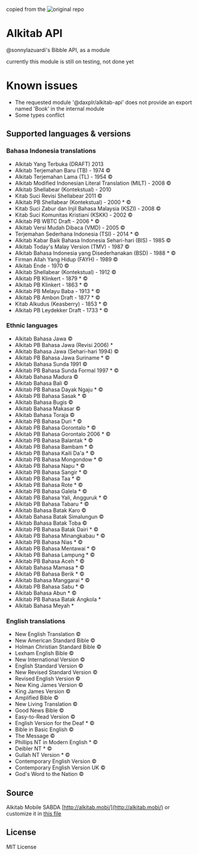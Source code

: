 copied from the ![original repo](https://github.com/sonnylazuardi/alkitab-api)

# Alkitab API

@sonnylazuardi's Bibble API, as a module

currently this module is still on testing, not done yet

# Known issues
- The requested module '@daxplr/alkitab-api' does not provide an export named 'Book' in the internal module
- Some types conflict

## Supported languages & versions

### Bahasa Indonesia translations

- Alkitab Yang Terbuka (DRAFT) 2013
- Alkitab Terjemahan Baru (TB) - 1974 ©
- Alkitab Terjemahan Lama (TL) - 1954 ©
- Alkitab Modified Indonesian Literal Translation (MILT) - 2008 ©
- Alkitab Shellabear (Kontekstual) - 2010
- Kitab Suci Revisi Shellabear 2011 ©
- Alkitab PB Shellabear (Kontekstual) - 2000 \* ©
- Kitab Suci Zabur dan Injil Bahasa Malaysia (KSZI) - 2008 ©
- Kitab Suci Komunitas Kristiani (KSKK) - 2002 ©
- Alkitab PB WBTC Draft - 2006 \* ©
- Alkitab Versi Mudah Dibaca (VMD) - 2005 ©
- Terjemahan Sederhana Indonesia (TSI) - 2014 \* ©
- Alkitab Kabar Baik Bahasa Indonesia Sehari-hari (BIS) - 1985 ©
- Alkitab Today's Malay Version (TMV) - 1987 ©
- Alkitab Bahasa Indonesia yang Disederhanakan (BSD) - 1988 \* ©
- Firman Allah Yang Hidup (FAYH) - 1989 ©
- Alkitab Ende - 1970 ©
- Alkitab Shellabear (Kontekstual) - 1912 ©
- Alkitab PB Klinkert - 1879 \* ©
- Alkitab PB Klinkert - 1863 \* ©
- Alkitab PB Melayu Baba - 1913 \* ©
- Alkitab PB Ambon Draft - 1877 \* ©
- Kitab Alkudus (Keasberry) - 1853 \* ©
- Alkitab PB Leydekker Draft - 1733 \* ©

### Ethnic languages 
- Alkitab Bahasa Jawa ©
- Alkitab PB Bahasa Jawa (Revisi 2006) \*
- Alkitab Bahasa Jawa (Sehari-hari 1994) ©
- Alkitab PB Bahasa Jawa Suriname \* ©
- Alkitab Bahasa Sunda 1991 ©
- Alkitab PB Bahasa Sunda Formal 1997 \* ©
- Alkitab Bahasa Madura ©
- Alkitab Bahasa Bali ©
- Alkitab PB Bahasa Dayak Ngaju \* ©
- Alkitab PB Bahasa Sasak \* ©
- Alkitab Bahasa Bugis ©
- Alkitab Bahasa Makasar ©
- Alkitab Bahasa Toraja ©
- Alkitab PB Bahasa Duri \* ©
- Alkitab PB Bahasa Gorontalo \* ©
- Alkitab PB Bahasa Gorontalo 2006 \* ©
- Alkitab PB Bahasa Balantak \* ©
- Alkitab PB Bahasa Bambam \* ©
- Alkitab PB Bahasa Kaili Da'a \* ©
- Alkitab PB Bahasa Mongondow \* ©
- Alkitab PB Bahasa Napu \* ©
- Alkitab PB Bahasa Sangir \* ©
- Alkitab PB Bahasa Taa \* ©
- Alkitab PB Bahasa Rote \* ©
- Alkitab PB Bahasa Galela \* ©
- Alkitab PB Bahasa Yali, Angguruk \* ©
- Alkitab PB Bahasa Tabaru \* ©
- Alkitab Bahasa Batak Karo ©
- Alkitab Bahasa Batak Simalungun ©
- Alkitab Bahasa Batak Toba ©
- Alkitab PB Bahasa Batak Dairi \* ©
- Alkitab PB Bahasa Minangkabau \* ©
- Alkitab PB Bahasa Nias \* ©
- Alkitab PB Bahasa Mentawai \* ©
- Alkitab PB Bahasa Lampung \* ©
- Alkitab PB Bahasa Aceh \* ©
- Alkitab Bahasa Mamasa \* ©
- Alkitab PB Bahasa Berik \* ©
- Alkitab Bahasa Manggarai \* ©
- Alkitab PB Bahasa Sabu \* ©
- Alkitab Bahasa Abun \* ©
- Alkitab PB Bahasa Batak Angkola \*
- Alkitab Bahasa Meyah \*

### English translations

- New English Translation ©
- New American Standard Bible ©
- Holman Christian Standard Bible ©
- Lexham English Bible ©
- New International Version ©
- English Standard Version ©
- New Revised Standard Version ©
- Revised English Version ©
- New King James Version ©
- King James Version ©
- Amplified Bible ©
- New Living Translation ©
- Good News Bible ©
- Easy-to-Read Version ©
- English Version for the Deaf \* ©
- Bible in Basic English ©
- The Message ©
- Phillips NT in Modern English \* ©
- Deibler NT \* ©
- Gullah NT Version \* ©
- Contemporary English Version ©
- Contemporary English Version UK ©
- God's Word to the Nation ©

## Source

Alkitab Mobile SABDA [http://alkitab.mobi/](http://alkitab.mobi/)
or customize it in [this file](src/index.ts)

## License

MIT License
